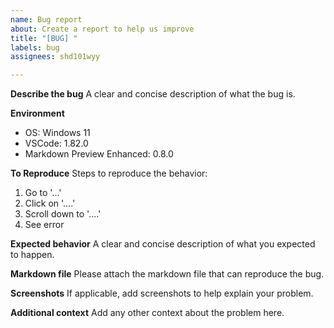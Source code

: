 ```yaml
---
name: Bug report
about: Create a report to help us improve
title: "[BUG] "
labels: bug
assignees: shd101wyy

---
```


**Describe the bug**
A clear and concise description of what the bug is.

**Environment**
- OS: Windows 11
- VSCode: 1.82.0
- Markdown Preview Enhanced: 0.8.0

**To Reproduce**
Steps to reproduce the behavior:
1. Go to '...'
2. Click on '....'
3. Scroll down to '....'
4. See error

**Expected behavior**
A clear and concise description of what you expected to happen.

**Markdown file**
Please attach the markdown file that can reproduce the bug.

**Screenshots**
If applicable, add screenshots to help explain your problem.

**Additional context**
Add any other context about the problem here.
